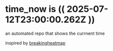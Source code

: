 # time_now is (( 2025-07-12T23:00:00.262Z ))

an automated repo that shows the currnent time

inspired by [breakingheatmap](https://github.com/breakingheatmap/breakingheatmap)